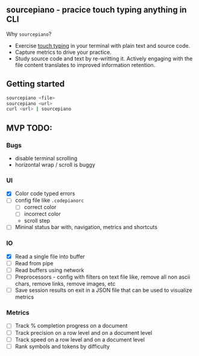 ## sourcepiano - pracice touch typing anything in CLI
Why `sourcepiano`?
- Exercise [touch typing](https://en.wikipedia.org/wiki/Touch_typing) in your terminal with plain text and source code. 
- Capture metrics to drive your practice.
- Study source code and text by re-writting it. Actively engaging with the file content translates to improved information retention.

## Getting started
```bash
sourcepiano <file>
sourcepiano <url> 
curl <url> | sourcepiano
```

## MVP TODO:
### Bugs
- disable terminal scrolling
- horizontal wrap / scroll is buggy

### UI
- [x] Color code typed errors
- [ ] config file like `.codepianorc`
    - [ ] correct color
    - [ ] incorrect color
    - scroll step
- [ ] Mininal status bar with, navigation, metrics and shortcuts

### IO
- [x] Read a single file into buffer
- [ ] Read from pipe
- [ ] Read buffers using network
- [ ] Preprocessors - config with filters on text file like, remove all non ascii chars, remove links, remove images, etc
- [ ] Save session results on exit in a JSON file that can be used to visualize metrics

### Metrics
- [ ] Track % completion progress on a document
- [ ] Track precision on a row level and on a document level
- [ ] Track speed on a row level and on a document level
- [ ] Rank symbols and tokens by difficulty